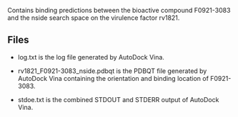 Contains binding predictions between the bioactive compound F0921-3083 and the nside search space on the virulence factor rv1821.

## Files

- log.txt is the log file generated by AutoDock Vina.

- rv1821_F0921-3083_nside.pdbqt is the PDBQT file generated by AutoDock Vina containing the orientation and binding location of F0921-3083.

- stdoe.txt is the combined STDOUT and STDERR output of AutoDock Vina.

